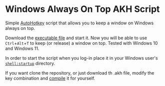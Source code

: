 # Windows Always On Top AKH Script
Simple [AutoHotkey](https://www.autohotkey.com/) script that allows you to keep a window on Windows always on top.

Download the [executable file](https://github.com/metalevel-tech/windows-always-on-top/releases/tag/v.0.1.0-ctrl-alt-t) and start it. Now you will be able to use `Ctrl`+`Alt`+`T` to keep (or release) a window on top. Tested with Windows 10 and Windows 11.

In order to start the script when you log-in place it in your Windows user's [`shell:startup`](https://www.softwareok.com/?seite=faq-Windows-10&faq=151) directory.

If you want clone the repository, or just download th .akh file, modify the key combination and [compile](https://www.autohotkey.com/docs/Scripts.htm#ahk2exe) it for yourself.
